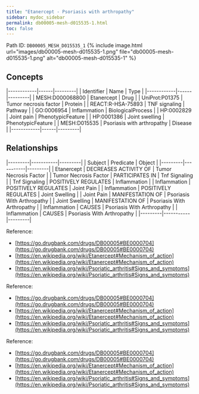 ```yaml
---
title: "Etanercept - Psoriasis with arthropathy"
sidebar: mydoc_sidebar
permalink: db00005-mesh-d015535-1.html
toc: false 
---
```



Path ID: `DB00005_MESH_D015535_1`
{% include image.html url="images/db00005-mesh-d015535-1.png" file="db00005-mesh-d015535-1.png" alt="db00005-mesh-d015535-1" %}

## Concepts

|------------|------|---------|
| Identifier | Name | Type    |
|------------|------|---------|
| MESH:D000068800 | Etanercept | Drug |
| UniProt:P01375 | Tumor necrosis factor | Protein |
| REACT:R-HSA-75893 | TNF signaling | Pathway |
| GO:0006954 | Inflammation | BiologicalProcess |
| HP:0002829 | Joint pain | PhenotypicFeature |
| HP:0001386 | Joint swelling | PhenotypicFeature |
| MESH:D015535 | Psoriasis with arthropathy | Disease |
|------------|------|---------|

## Relationships

|---------|-----------|---------|
| Subject | Predicate | Object  |
|---------|-----------|---------|
| Etanercept | DECREASES ACTIVITY OF | Tumor Necrosis Factor |
| Tumor Necrosis Factor | PARTICIPATES IN | Tnf Signaling |
| Tnf Signaling | POSITIVELY REGULATES | Inflammation |
| Inflammation | POSITIVELY REGULATES | Joint Pain |
| Inflammation | POSITIVELY REGULATES | Joint Swelling |
| Joint Pain | MANIFESTATION OF | Psoriasis With Arthropathy |
| Joint Swelling | MANIFESTATION OF | Psoriasis With Arthropathy |
| Inflammation | CAUSES | Psoriasis With Arthropathy |
| Inflammation | CAUSES | Psoriasis With Arthropathy |
|---------|-----------|---------|

Reference: 
  - [https://go.drugbank.com/drugs/DB00005#BE0000704](https://go.drugbank.com/drugs/DB00005#BE0000704)
  - [https://en.wikipedia.org/wiki/Etanercept#Mechanism_of_action](https://en.wikipedia.org/wiki/Etanercept#Mechanism_of_action)
  - [https://en.wikipedia.org/wiki/Psoriatic_arthritis#Signs_and_symptoms](https://en.wikipedia.org/wiki/Psoriatic_arthritis#Signs_and_symptoms)

Reference: 
  - [https://go.drugbank.com/drugs/DB00005#BE0000704](https://go.drugbank.com/drugs/DB00005#BE0000704)
  - [https://en.wikipedia.org/wiki/Etanercept#Mechanism_of_action](https://en.wikipedia.org/wiki/Etanercept#Mechanism_of_action)
  - [https://en.wikipedia.org/wiki/Psoriatic_arthritis#Signs_and_symptoms](https://en.wikipedia.org/wiki/Psoriatic_arthritis#Signs_and_symptoms)

Reference: 
  - [https://go.drugbank.com/drugs/DB00005#BE0000704](https://go.drugbank.com/drugs/DB00005#BE0000704)
  - [https://en.wikipedia.org/wiki/Etanercept#Mechanism_of_action](https://en.wikipedia.org/wiki/Etanercept#Mechanism_of_action)
  - [https://en.wikipedia.org/wiki/Psoriatic_arthritis#Signs_and_symptoms](https://en.wikipedia.org/wiki/Psoriatic_arthritis#Signs_and_symptoms)
